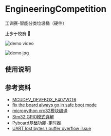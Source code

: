 # EngineeringCompetition

工训赛-智能分类垃圾桶（硬件）

止步于校赛 🙂

![demo video](sources/readme/demo.gif)

![demo jpg](sources/readme/demo.jpg)

## 使用说明

## 参考资料

- [MCUDEV_DEVEBOX_F407VGT6](https://github.com/mcauser/MCUDEV_DEVEBOX_F407VGT6)
- [fix the board always go in safe boot mode](https://forum.micropython.org/viewtopic.php?f=12&t=4872&start=10)
- [micropython crc32模块编译](https://forum.micropython.org/viewtopic.php?t=648)
- [Stm32 GPIO模式详解](https://www.cnblogs.com/chris-cp/p/3937762.html)
- [Pyboard基础功能-定时器](https://www.cnblogs.com/iBoundary/p/11514209.html)
- [UART lost bytes / buffer overflow issue](https://forum.micropython.org/viewtopic.php?t=6244)